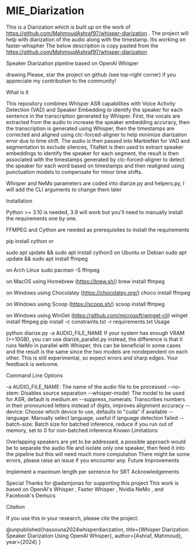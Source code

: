 # MIE_Diarization
This is a Diarization which is built up on the work of https://github.com/MahmoudAshraf97/whisper-diarization . The project will help with diarization of the audio along with the timestamp. Itis working on faster-whispher
The below description is copy pasted from the https://github.com/MahmoudAshraf97/whisper-diarization


Speaker Diarization pipeline based on OpenAI Whisper

drawing Please, star the project on github (see top-right corner) if you appreciate my contribution to the community!

What is it

This repository combines Whisper ASR capabilities with Voice Activity Detection (VAD) and Speaker Embedding to identify the speaker for each sentence in the transcription generated by Whisper. First, the vocals are extracted from the audio to increase the speaker embedding accuracy, then the transcription is generated using Whisper, then the timestamps are corrected and aligned using ctc-forced-aligner to help minimize diarization error due to time shift. The audio is then passed into MarbleNet for VAD and segmentation to exclude silences, TitaNet is then used to extract speaker embeddings to identify the speaker for each segment, the result is then associated with the timestamps generated by ctc-forced-aligner to detect the speaker for each word based on timestamps and then realigned using punctuation models to compensate for minor time shifts.

Whisper and NeMo parameters are coded into diarize.py and helpers.py, I will add the CLI arguments to change them later

Installation

Python >= 3.10 is needed, 3.9 will work but you'll need to manually install the requirements one by one.

FFMPEG and Cython are needed as prerequisites to install the requirements

pip install cython
or

sudo apt update && sudo apt install cython3
on Ubuntu or Debian
sudo apt update && sudo apt install ffmpeg

on Arch Linux
sudo pacman -S ffmpeg

on MacOS using Homebrew (https://brew.sh/)
brew install ffmpeg

on Windows using Chocolatey (https://chocolatey.org/)
choco install ffmpeg

on Windows using Scoop (https://scoop.sh/)
scoop install ffmpeg

on Windows using WinGet (https://github.com/microsoft/winget-cli)
winget install ffmpeg
pip install -c constraints.txt -r requirements.txt
Usage

python diarize.py -a AUDIO_FILE_NAME
If your system has enough VRAM (>=10GB), you can use diarize_parallel.py instead, the difference is that it runs NeMo in parallel with Whisper, this can be beneficial in some cases and the result is the same since the two models are nondependent on each other. This is still experimental, so expect errors and sharp edges. Your feedback is welcome.

Command Line Options

-a AUDIO_FILE_NAME: The name of the audio file to be processed
--no-stem: Disables source separation
--whisper-model: The model to be used for ASR, default is medium.en
--suppress_numerals: Transcribes numbers in their pronounced letters instead of digits, improves alignment accuracy
--device: Choose which device to use, defaults to "cuda" if available
--language: Manually select language, useful if language detection failed
--batch-size: Batch size for batched inference, reduce if you run out of memory, set to 0 for non-batched inference
Known Limitations

Overlapping speakers are yet to be addressed, a possible approach would be to separate the audio file and isolate only one speaker, then feed it into the pipeline but this will need much more computation
There might be some errors, please raise an issue if you encounter any.
Future Improvements

Implement a maximum length per sentence for SRT
Acknowledgements

Special Thanks for @adamjonas for supporting this project This work is based on OpenAI's Whisper , Faster Whisper , Nvidia NeMo , and Facebook's Demucs

Citation

If you use this in your research, please cite the project:

@unpublished{hassouna2024whisperdiarization,
  title={Whisper Diarization: Speaker Diarization Using OpenAI Whisper},
  author={Ashraf, Mahmoud},
  year={2024}
}
